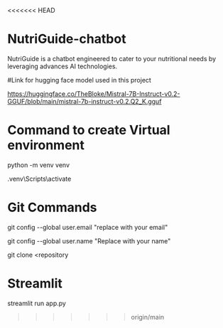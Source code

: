 <<<<<<< HEAD

# NutriGuide-chatbot

NutriGuide is a chatbot engineered to cater to your nutritional needs by leveraging advances AI technologies.

#Link for hugging face model used in this project

https://huggingface.co/TheBloke/Mistral-7B-Instruct-v0.2-GGUF/blob/main/mistral-7b-instruct-v0.2.Q2_K.gguf

# Command to create Virtual environment

python -m venv venv

.venv\Scripts\activate

# Git Commands

git config --global user.email "replace with your email"

git config --global user.name "Replace with your name"

git clone <repository <copied from the github repository created>

# Streamlit

streamlit run app.py

>>>>>>> origin/main
